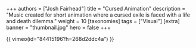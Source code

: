 +++
authors = ["Josh Fairhead"]
title = "Cursed Animation"
description = "Music created for short animation where a cursed exile is faced with a life and death dilemma."
weight = 10
[taxonomies]
tags = ["Visual"]
[extra]
banner = "thumbnail.jpg"
hero = false
+++

{{ vimeo(id="84415196?h=268d2ddc4a") }}